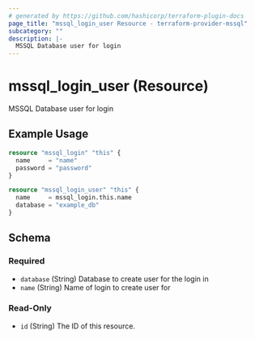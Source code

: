 ```yaml
---
# generated by https://github.com/hashicorp/terraform-plugin-docs
page_title: "mssql_login_user Resource - terraform-provider-mssql"
subcategory: ""
description: |-
  MSSQL Database user for login
---
```


# mssql_login_user (Resource)

MSSQL Database user for login

## Example Usage

```terraform
resource "mssql_login" "this" {
  name     = "name"
  password = "password"
}

resource "mssql_login_user" "this" {
  name     = mssql_login.this.name
  database = "example_db"
}
```

<!-- schema generated by tfplugindocs -->
## Schema

### Required

- `database` (String) Database to create user for the login in
- `name` (String) Name of login to create user for

### Read-Only

- `id` (String) The ID of this resource.


